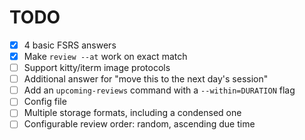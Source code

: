 # TODO

- [x] 4 basic FSRS answers
- [x] Make `review --at` work on exact match
- [ ] Support kitty/iterm image protocols
- [ ] Additional answer for "move this to the next day's session"
- [ ] Add an `upcoming-reviews` command with a `--within=DURATION` flag
- [ ] Config file
- [ ] Multiple storage formats, including a condensed one
- [ ] Configurable review order: random, ascending due time
